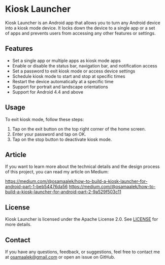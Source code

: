 # Kiosk Launcher

Kiosk Launcher is an Android app that allows you to turn any Android device into a kiosk mode device. It locks down the device to a single app or a set of apps and prevents users from accessing any other features or settings.

## Features

- Set a single app or multiple apps as kiosk mode apps
- Enable or disable the status bar, navigation bar, and notification access
- Set a password to exit kiosk mode or access device settings
- Schedule kiosk mode to start and stop at specific times
- Restart the device automatically at a specific time
- Support for portrait and landscape orientations
- Support for Android 4.4 and above

## Usage
To exit kiosk mode, follow these steps:

1. Tap on the exit button on the top right corner of the home screen.
2. Enter your password and tap on OK.
3. Tap on the stop button to deactivate kiosk mode.

## Article

If you want to learn more about the technical details and the design process of this project, you can read my article on Medium:

https://medium.com/@osamaalek/how-to-build-a-kiosk-launcher-for-android-part-1-beb54476da56
https://medium.com/@osamaalek/how-to-build-a-kiosk-launcher-for-android-part-2-9a529f503c11

## License

Kiosk Launcher is licensed under the Apache License 2.0. See [LICENSE](https://github.com/osamaalek/Kiosk-Launcher/blob/master/LICENSE) for more details.

## Contact

If you have any questions, feedback, or suggestions, feel free to contact me at osamaalek@gmail.com or open an issue on GitHub.

